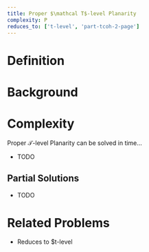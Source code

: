 ```yaml
---
title: Proper $\mathcal T$-level Planarity
complexity: P
reduces_to: ['t-level', 'part-tcoh-2-page']
---
```


# Definition

<!-- TODO -->

# Background

<!-- TODO -->

# Complexity

Proper $\mathcal T$-level Planarity can be solved in time...

- TODO

## Partial Solutions

- TODO

# Related Problems

- Reduces to $t-level
